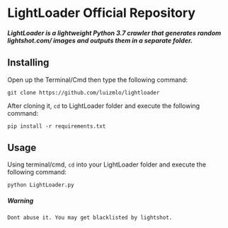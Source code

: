 # LightLoader Official Repository

##### LightLoader is a lightweight _Python 3.7_ crawler that generates random *lightshot.com/* images and outputs them in a separate folder.

## Installing
Open up the Terminal/Cmd then type the following command:

``
git clone https://github.com/luizmlo/lightloader
``

After cloning  it, `cd` to LightLoader folder and execute the following command:

``
pip install -r requirements.txt 
``

## Usage
Using terminal/cmd, `cd` into your LightLoader folder and execute the following command:

``python LightLoader.py
``

##### Warning
``Dont abuse it. You may get blacklisted by lightshot.``